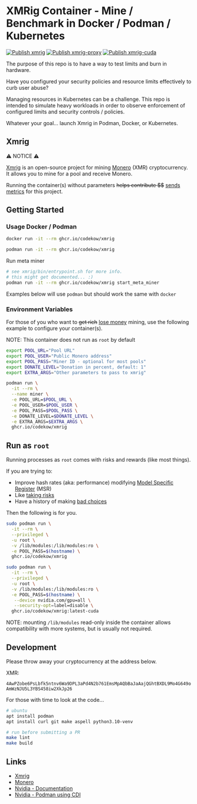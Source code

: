 # XMRig Container - Mine / Benchmark in Docker / Podman / Kubernetes

[![Publish xmrig](https://github.com/codekow/container-xmrig/actions/workflows/publish-xmrig.yml/badge.svg)](https://github.com/codekow/container-xmrig/actions/workflows/publish-xmrig.yml)
[![Publish xmrig-proxy](https://github.com/codekow/container-xmrig/actions/workflows/publish-xmrig-proxy.yml/badge.svg)](https://github.com/codekow/container-xmrig/actions/workflows/publish-xmrig-proxy.yml)
[![Publish xmrig-cuda](https://github.com/codekow/container-xmrig/actions/workflows/publish-xmrig-cuda.yml/badge.svg)](https://github.com/codekow/container-xmrig/actions/workflows/publish-xmrig-cuda.yml)

The purpose of this repo is to have a way to test limits and burn in hardware. 

Have you configured your security policies and resource limits effectively to curb user abuse?

Managing resources in Kubernetes can be a challenge. This repo is intended to simulate heavy workloads in order to observe enforcement of configured limits and security controls / policies.

Whatever your goal... launch Xmrig in Podman, Docker, or Kubernetes.

## Xmrig

:warning: NOTICE :warning:

[Xmrig](https://xmrig.com) is an open-source project for mining [Monero](https://www.getmonero.org) (XMR) cryptocurrency. It allows you to mine for a pool and receive Monero.

Running the container(s) without parameters ~~helps contribute $$~~ [sends metrics](https://moneroocean.stream/#/dashboard?addr=4AwPZobe6PsLbfk5ntnv6Wa9DPL3aPd4N2b761EmsMpAQbBaJaAajQGhtBXDL9Mo4G649oAmWzNJU5L3YBS458iw2XkJp26) for this project.

## Getting Started

### Usage Docker / Podman

```sh
docker run -it --rm ghcr.io/codekow/xmrig
```

```sh
podman run -it --rm ghcr.io/codekow/xmrig
```

Run meta miner

```sh
# see xmrig/bin/entrypoint.sh for more info.
# this might get documented... :)
podman run -it --rm ghcr.io/codekow/xmrig start_meta_miner
```

Examples below will use `podman` but should work the same with `docker`

### Environment Variables

For those of you who want to ~~get rich~~ [lose money](https://whattomine.com/coins/101-xmr-cryptonight?hr=2.0&p=80&fee=1.0&cost=0.18&cost_currency=USD&hcost=0.0&span_br=&span_d=24&commit=Calculate) mining, use the following example to configure your container(s).

NOTE: This container does not run as `root` by default

```sh
export POOL_URL="Pool URL"
export POOL_USER="Public Monero address"
export POOL_PASS="Miner ID - optional for most pools"
export DONATE_LEVEL="Donation in percent, default: 1"
export EXTRA_ARGS="Other parameters to pass to xmrig"

podman run \
  -it --rm \
  --name miner \
  -e POOL_URL=$POOL_URL \
  -e POOL_USER=$POOL_USER \
  -e POOL_PASS=$POOL_PASS \
  -e DONATE_LEVEL=$DONATE_LEVEL \
  -e EXTRA_ARGS=$EXTRA_ARGS \
  ghcr.io/codekow/xmrig
```

## Run as `root`

Running processes as `root` comes with risks and rewards (like most things).

If you are trying to:

- Improve hash rates (aka: performance) modifying [Model Specific Register](https://xmrig.com/docs/miner/randomx-optimization-guide/msr) (MSR)
- Like [taking risks](https://xkcd.com/1252)
- Have a history of making [bad choices](https://en.wikipedia.org/wiki/Hot_Pockets)

Then the following is for you.

```sh
sudo podman run \
  -it --rm \
  --privileged \
  -u root \
  -v /lib/modules:/lib/modules:ro \
  -e POOL_PASS=$(hostname) \
  ghcr.io/codekow/xmrig
```

```sh
sudo podman run \
  -it --rm \
  --privileged \
  -u root \
  -v /lib/modules:/lib/modules:ro \
  -e POOL_PASS=$(hostname) \
   --device nvidia.com/gpu=all \
   --security-opt=label=disable \
  ghcr.io/codekow/xmrig:latest-cuda
  ```

NOTE: mounting `/lib/modules` read-only inside the container allows compatibility with more systems, but is usually not required.

## Development

Please throw away your cryptocurrency at the address below.

XMR:

`4AwPZobe6PsLbfk5ntnv6Wa9DPL3aPd4N2b761EmsMpAQbBaJaAajQGhtBXDL9Mo4G649oAmWzNJU5L3YBS458iw2XkJp26`

For those with time to look at the code...

```sh
# ubuntu
apt install podman
apt install curl git make aspell python3.10-venv
```

```sh
# run before submitting a PR
make lint
make build
```

## Links

- [Xmrig](https://xmrig.com)
- [Monero](https://www.getmonero.org)
- [Nvidia - Documentation](https://docs.nvidia.com/datacenter/cloud-native/container-toolkit/latest/)
- [Nvidia - Podman using CDI](https://docs.nvidia.com/datacenter/cloud-native/container-toolkit/latest/cdi-support.html)
